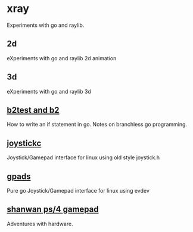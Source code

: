 # xray
Experiments with go and raylib.

## 2d
eXperiments with go and raylib 2d animation

## 3d
eXperiments with go and raylib 3d

## [b2test and b2](./b2test/README.md)
How to write an if statement in go. Notes on branchless go programming.

## [joystickc](./joystickc/README.md)

Joystick/Gamepad interface for linux using old style joystick.h


## [gpads](./gpads/README.md)

Pure go Joystick/Gamepad interface for linux using evdev 

## [shanwan ps/4 gamepad](./shanwan/README.md)

Adventures with hardware.
